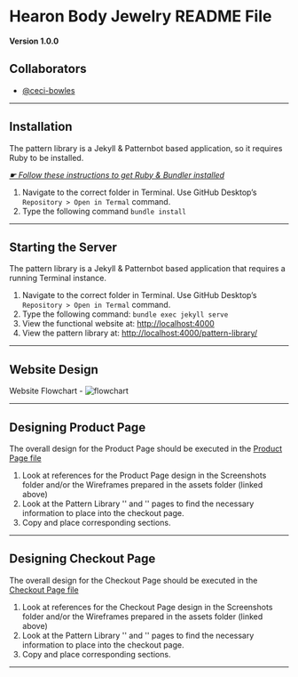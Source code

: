 # Hearon Body Jewelry README File

**Version 1.0.0**

## Collaborators

- [@ceci-bowles](https://github.com/ceci-bowles)

---

## Installation

The pattern library is a Jekyll & Patternbot based application, so it requires Ruby to be installed.

[*☛ Follow these instructions to get Ruby & Bundler installed*](https://learn-the-web.algonquindesign.ca/courses/web-dev-4/install-more-developer-tools/)

1. Navigate to the correct folder in Terminal. Use GitHub Desktop’s `Repository > Open in Termal` command.
2. Type the following command `bundle install`

---

## Starting the Server

The pattern library is a Jekyll & Patternbot based application that requires a running Terminal instance.

1. Navigate to the correct folder in Terminal. Use GitHub Desktop’s `Repository > Open in Termal` command.
2. Type the following command: `bundle exec jekyll serve`
3. View the functional website at: [http://localhost:4000](http://localhost:4000)
4. View the pattern library at: [http://localhost:4000/pattern-library/](http://localhost:4000/pattern-library/)

---

## Website Design

Website Flowchart - ![flowchart](/assets/flowchart.png)

---

## Designing Product Page

The overall design for the Product Page should be executed in the [Product Page file](ecommerce-pattern-library/products.html)

1. Look at references for the Product Page design in the Screenshots folder and/or the Wireframes prepared in the assets folder (linked above)
2. Look at the Pattern Library '' and '' pages to find the necessary information to place into the checkout page.
3. Copy and place corresponding sections.

---

## Designing Checkout Page

The overall design for the Checkout Page should be executed in the [Checkout Page file](ecommerce-pattern-library/checkout.html)

1. Look at references for the Checkout Page design in the Screenshots folder and/or the Wireframes prepared in the assets folder (linked above)
2. Look at the Pattern Library '' and '' pages to find the necessary information to place into the checkout page.
3. Copy and place corresponding sections.

---
